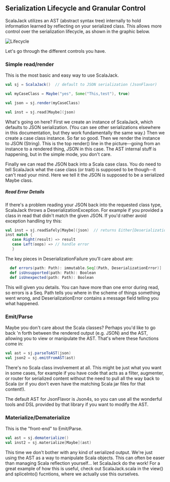 ## Serialization Lifecycle and Granular Control

ScalaJack utilizes an AST (abstract syntax tree) internally to hold information learned by reflecting on your serialized class.  This allows more control over the serialization lifecycle, as shown in the graphic below.

![Lifecycle](https://github.com/gzoller/ScalaJack/doc/lifecycle.jpg "Serialization Lifecycle")

Let's go through the different controls you have.

### Simple read/render
This is the most basic and easy way to use ScalaJack.
```scala
val sj = ScalaJack()  // default to JSON serialization (JsonFlavor)

val myCaseClass = Maybe("yes", Some("This,test"), true)

val json = sj.render(myCaseClass)

val inst = sj.read[Maybe](json)
```
What's going on here?  First we create an instance of ScalaJack, which defaults to JSON serialization.  (You can see other serializations elsewhere in this documentation, but they work fundamentally the same way.)  Then we create a case class instance.  So far so good.  Then we render the instance to JSON (String).  This is the top render() line in the picture--going from an instance to a rendered thing, JSON in this case.  The AST internal stuff is happening, but in the simple mode, you don't care.

Finally we can read the JSON back into a Scala case class.  You do need to tell ScalaJack what the case class (or trait) is supposed to be though--it can't read your mind.  Here we tell it the JSON is supposed to be a serialized Maybe class.

##### Read Error Details
If there's a problem reading your JSON back into the requested class type, ScalaJack throws a DeserializationException.  For example if you provided a class in read that didn't match the given JSON.  If you'd rather avoid exception handling try this:

```scala
val inst = sj.readSafely[Maybe](json)  // returns Either[DeserializationFailure, T]
inst match {
   case Right(result) => result
   case Left(oops) => // handle error
   }
```

The key pieces in DeserializationFailure you'll care about are:

```scala
  def errors(path: Path): immutable.Seq[(Path, DeserializationError)]
  def isUnsupported(path: Path): Boolean
  def isUnexpected(path: Path): Boolean
```

This will given you details.  You can have more than one error during read, so errors is a Seq.  Path tells you where in the scheme of things something went wrong, and DeserializationError contains a message field telling you what happened.

### Emit/Parse
Maybe you don't care about the Scala classes?  Perhaps you'd like to go back 'n forth between the rendered output (e.g. JSON) and the AST, allowing you to view or manipulate the AST.  That's where these functions come in:

```scala
val ast = sj.parseToAST(json)
val json2 = sj.emitFromAST(ast)
```
There's no Scala class involvement at all.  This might be just what you want in some cases, for example if you have code that acts as a filter, augmenter, or router for serialized content without the need to pull all the way back to Scala (or if you don't even have the matching Scala jar files for that content!).

The default AST for JsonFlavor is Json4s, so you  can use all the wonderful tools and DSL provided by that library if you want to modify the AST.

### Materialize/Dematerialize
This is the "front-end" to Emit/Parse.

```scala
val ast = sj.dematerialize()
val inst2 = sj.materialize[Maybe](ast)
```

This time we don't bother with any kind of serialized output.  We're just using the AST as a way to manipulate Scala objects.  This can often be easer than managing Scala reflection yourself... let ScalaJack do the work!  For a great example of how this is useful, check out ScalaJack.scala in the view() and spliceInto() fucntions, where we actually use this ourselves.


